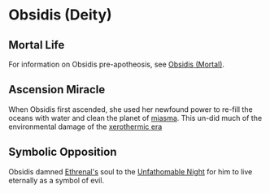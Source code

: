 # Obsidis (Deity)

## Mortal Life

For information on Obsidis pre-apotheosis, see [Obsidis (Mortal)](../figures/obsidis.md).

## Ascension Miracle

When Obsidis first ascended, she used her newfound power to re-fill the oceans with water and clean the planet of [miasma](../miasma.md). This un-did much of the environmental damage of the [xerothermic era](../eras/xerothermic.md)

## Symbolic Opposition

Obsidis damned [Ethrenal's](../figures/ethrenal.md) soul to the [Unfathomable Night](../subconduits/unfathomable-night.md) for him to live eternally as a symbol of evil.